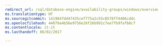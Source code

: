 ```yaml
---
redirect_url: /sql/database-engine/availability-groups/windows/overview-of-always-on-availability-groups-sql-server
ms.translationtype: HT
ms.sourcegitcommit: 1419847dd47435cef775a2c55c0578ff4406cddc
ms.openlocfilehash: 44079a4b56e9756e26f26b991c7ee7fb9fafb8c7
ms.contentlocale: it-it
ms.lasthandoff: 08/02/2017

---
```


